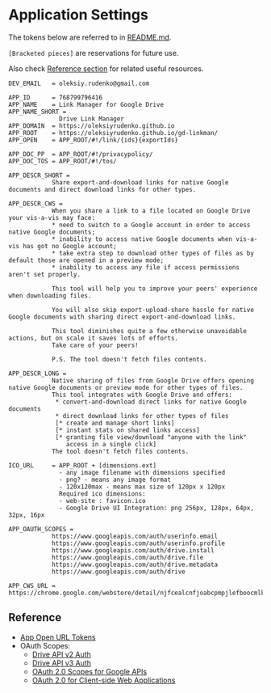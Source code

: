 # Application Settings

The tokens below are referred to in [README.md](README.md).

`[Bracketed pieces]` are reservations for future use.

Also check [Reference section](#reference) for related 
useful resources.

```text
DEV_EMAIL   = oleksiy.rudenko@gmail.com

APP_ID      = 768799796416
APP_NAME    = Link Manager for Google Drive
APP_NAME_SHORT =
              Drive Link Manager
APP_DOMAIN  = https://oleksiyrudenko.github.io
APP_ROOT    = https://oleksiyrudenko.github.io/gd-linkman/
APP_OPEN    = APP_ROOT/#!/link/{ids}{exportIds}

APP_DOC_PP  = APP_ROOT/#!/privacypolicy/
APP_DOC_TOS = APP_ROOT/#!/tos/

APP_DESCR_SHORT =
            Share export-and-download links for native Google documents and direct download links for other types.

APP_DESCR_CWS =
            When you share a link to a file located on Google Drive your vis-a-vis may face:
            * need to switch to a Google account in order to access native Google documents;
            * inability to access native Google documents when vis-a-vis has got no Google account;
            * take extra step to download other types of files as by default those are opened in a preview mode;
            * inability to access any file if access permissions aren't set properly.
            
            This tool will help you to improve your peers' experience when downloading files.
            
            You will also skip export-upload-share hassle for native Google documents with sharing direct export-and-download links.
            
            This tool diminishes quite a few otherwise unavoidable actions, but on scale it saves lots of efforts.
            Take care of your peers!
            
            P.S. The tool doesn't fetch files contents.

APP_DESCR_LONG =
            Native sharing of files from Google Drive offers opening native Google documents or preview mode for other types of files.
            This tool integrates with Google Drive and offers:
             * convert-and-download direct links for native Google documents
             * direct download links for other types of files
             [* create and manage short links]
             [* instant stats on shared links access]
             [* granting file view/download "anyone with the link" 
                access in a single click]
            The tool doesn't fetch files contents.

ICO_URL     = APP_ROOT + [dimensions.ext]
              - any image filename with dimensions specified
              - png? - means any image format
              - 120x120max - means max size of 120px x 120px
              Required ico dimensions:
              - web-site : favicon.ico
              - Google Drive UI Integration: png 256px, 128px, 64px, 32px, 16px

APP_OAUTH_SCOPES =
            https://www.googleapis.com/auth/userinfo.email
            https://www.googleapis.com/auth/userinfo.profile
            https://www.googleapis.com/auth/drive.install
            https://www.googleapis.com/auth/drive.file
            https://www.googleapis.com/auth/drive.metadata
            https://www.googleapis.com/auth/drive
            
APP_CWS_URL = https://chrome.google.com/webstore/detail/njfcealcnfjoabcpmpjlefboocmlkeae
```

## Reference

 * [App Open URL Tokens](https://developers.google.com/drive/v3/web/enable-sdk#open_url)
 * OAuth Scopes:
   - [Drive API v2 Auth](https://developers.google.com/drive/v2/web/about-auth)
   - [Drive API v3 Auth](https://developers.google.com/drive/v3/web/about-auth)
   - [OAuth 2.0 Scopes for Google APIs](https://developers.google.com/identity/protocols/googlescopes)
   - [OAuth 2.0 for Client-side Web Applications](https://developers.google.com/identity/protocols/OAuth2UserAgent)
 